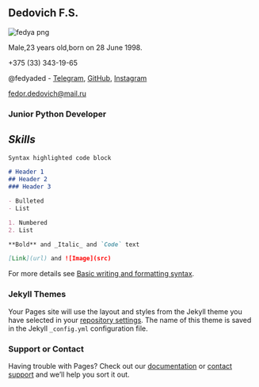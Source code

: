 ## Dedovich F.S.

![fedya png](https://user-images.githubusercontent.com/107990040/175014981-7cbf1299-e026-4b33-8e5a-530fc7cac52d.jpg)

Male,23 years old,born on 28 June 1998.

+375 (33) 343-19-65

@fedyaded - [Telegram](https://t.me/fedyaded), [GitHub](https://github.com/fedyaded), [Instagram](https://www.instagram.com/fedyaded/)

fedor.dedovich@mail.ru

### Junior Python Developer

## _Skills_ 


```markdown
Syntax highlighted code block

# Header 1
## Header 2
### Header 3

- Bulleted
- List

1. Numbered
2. List

**Bold** and _Italic_ and `Code` text

[Link](url) and ![Image](src)
```

For more details see [Basic writing and formatting syntax](https://docs.github.com/en/github/writing-on-github/getting-started-with-writing-and-formatting-on-github/basic-writing-and-formatting-syntax).

### Jekyll Themes

Your Pages site will use the layout and styles from the Jekyll theme you have selected in your [repository settings](https://github.com/fedyaded/fedyaded.github.io/settings/pages). The name of this theme is saved in the Jekyll `_config.yml` configuration file.

### Support or Contact

Having trouble with Pages? Check out our [documentation](https://docs.github.com/categories/github-pages-basics/) or [contact support](https://support.github.com/contact) and we’ll help you sort it out.
